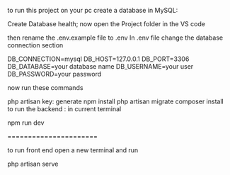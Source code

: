 to run this project on your pc create a database in MySQL:

Create Database health;
now open the Project folder in the VS code

then rename the .env.example file to .env In .env file change the database connection section

DB_CONNECTION=mysql DB_HOST=127.0.0.1 DB_PORT=3306 DB_DATABASE=your database name DB_USERNAME=your user DB_PASSWORD=your password

now run these commands

php artisan key: generate
npm install
php artisan migrate
composer install
to run the backend : in current terminal

npm run dev

======================

to run front end open a new terminal and run

php artisan serve
